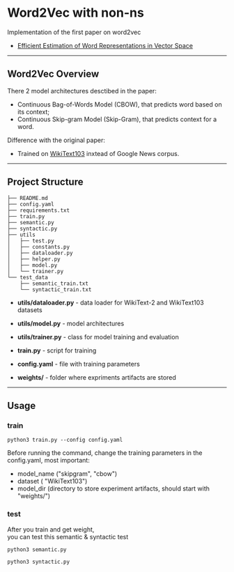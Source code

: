 # Word2Vec with non-ns
Implementation of the first paper on word2vec    
- [Efficient Estimation of Word Representations in Vector Space](https://arxiv.org/abs/1301.3781)

---

## Word2Vec Overview

There 2 model architectures desctibed in the paper:

- Continuous Bag-of-Words Model (CBOW), that predicts word based on its context;
- Continuous Skip-gram Model (Skip-Gram), that predicts context for a word.

Difference with the original paper:

- Trained on [WikiText103](https://pytorch.org/text/stable/datasets.html#wikitext-2) inxtead of Google News corpus.

-----

## Project Structure


```
├── README.md
├── config.yaml
├── requirements.txt
├── train.py
├── semantic.py
├── syntactic.py
├── utils
│   ├── test.py
│   ├── constants.py
│   ├── dataloader.py
│   ├── helper.py
│   ├── model.py
│   └── trainer.py
└── test_data
    ├── semantic_train.txt
    └── syntactic_train.txt
```

- **utils/dataloader.py** - data loader for WikiText-2 and WikiText103 datasets
- **utils/model.py** - model architectures
- **utils/trainer.py** - class for model training and evaluation

- **train.py** - script for training
- **config.yaml** - file with training parameters
- **weights/** - folder where expriments artifacts are stored

----

## Usage


### train

```
python3 train.py --config config.yaml
```

Before running the command, change the training parameters in the config.yaml, most important:

- model_name ("skipgram", "cbow")
- dataset ( "WikiText103")
- model_dir (directory to store experiment artifacts, should start with "weights/")


### test
After you train and get weight,  
you can test this semantic & syntactic test

```
python3 semantic.py 
```
```
python3 syntactic.py 
```

